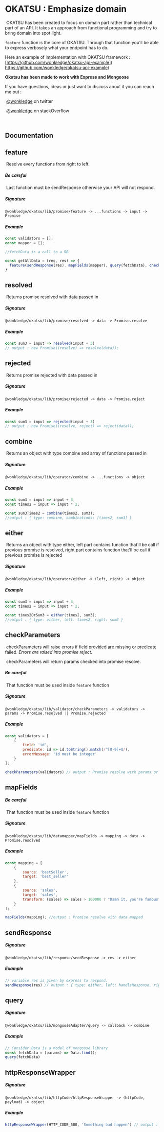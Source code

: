 # OKATSU : Emphasize domain

​	OKATSU has been created to focus on domain part rather than technical part of an API. It takes an approach from functional programming and try to bring domain into spot light. 

 `feature` function is the core of OKATSU. Through that function you'll be able to express verbosely what your endpoint has to do.



Here an example of implementation with OKATSU framework : [https://github.com/wonkledge/okatsu-api-example]( https://github.com/wonkledge/okatsu-api-example)



**Okatsu has been made to work with Express and Mongoose**



If you have questions, ideas or just want to discuss about it you can reach me out :

​		[@wonkledge](https://twitter.com/wonkledge) on twitter

​		[@wonkledge](https://stackoverflow.com/users/10702448/wonkledge) on stackOverflow

​				

## Documentation



## feature 

​	Resolve every functions from right to left.

##### 	Be careful

​		Last function must be sendResponse otherwise your API will not respond.

##### 	Signature

​		`@wonkledge/okatsu/lib/promise/feature -> ...functions -> input -> Promise`  

##### 	Example

```javascript
const validators = [];
const mapper = [];

//fetchData is a call to a DB

const getAllData = (req, res) => {
  feature(sendResponse(res), mapFields(mapper), query(fetchData), checkParameters(validators))(req)
}
```



## resolved

​	Returns promise resolved with data passed in

##### 	Signature

​		`@wonkledge/okatsu/lib/promise/resolved -> data -> Promise.resolve `

##### 	Example

```javascript
const sum3 = input => resolved(input + 3)
// output : new Promise((resolve) => resolve(data));
```



## rejected

​	Returns promise rejected with data passed in	

##### 	Signature

​		`@wonkledge/okatsu/lib/promise/rejected -> data -> Promise.reject `

##### 	Example

```javascript
const sum3 = input => rejected(input + 3)
// output : new Promise((resolve, reject) => reject(data));
```



## combine

​	Returns an object with type combine and array of functions passed in 

##### 	Signature

​		`@wonkledge/okatsu/lib/operator/combine -> ...functions -> object `

##### 	Example

```javascript
const sum3 = input => input + 3;
const times2 = input => input * 2;

const sum3Times2 = combine(times2, sum3);
//output : { type: combine, combinations: [times2, sum3] }
```



## either

​	Returns an object with type either, left part contains function that'll be call if previous promise is resolved, right part contains function that'll be call if previous promise is rejected

##### 	Signature

​		`@wonkledge/okatsu/lib/operator/either -> (left, right) -> object `

##### 	Example

```javascript
const sum3 = input => input + 3;
const times2 = input => input * 2;

const times2OrSum3 = either(times2, sum3);
//output : { type: either, left: times2, right: sum3 }
```



## checkParameters

​	checkParameters will raise errors if field provided are missing or predicate failed.  *Errors are raised into promise reject.*

​	checkParameters will return params checked into promise resolve.

##### 	Be careful

​		That function must be used inside `feature` function

##### 	Signature

​		`@wonkledge/okatsu/lib/validator/checkParameters -> validators -> params -> Promise.resolved || Promise.rejected `

##### 	Example

```javascript
const validators = [
    {
        field: 'id',
        predicate: id => id.toString().match(/^[0-9]+$/),
        errorMessage: 'id must be integer'
    }
];

checkParameters(validators) // output : Promise resolve with params or Promise reject with error raised
```



## mapFields

##### 	Be careful

​		That function must be used inside `feature` function

##### 	Signature

​		`@wonkledge/okatsu/lib/datamapper/mapFields -> mapping -> data -> Promise.resolved`

##### 	Example

```javascript
const mapping = [
    {
        source: 'bestSeller',
        target: 'best_seller'
    },
    {
        source: 'sales',
        target: 'sales',
        transform: (sales) => sales > 100000 ? "Damn it, you're famous" : "Who are you ?"
    }
];

mapFields(mapping); //output : Promise resolve with data mapped

```



## sendResponse

##### 	Signature

​		`@wonkledge/okatsu/lib/response/sendResponse -> res -> either`

##### 	Example	

```javascript
// variable res is given by express to respond.
sendResponse(res) // output : { type: either, left: handleResponse, right: handleErrorResponse } 
```



## query

##### 	Signature

​		`@wonkledge/okatsu/lib/mongooseAdapter/query -> callback -> combine`

##### 	Example

```javascript
// Consider Data is a model of mongoose library
const fetchData = (params) => Data.find();
query(fetchData)
```



## httpResponseWrapper

##### 	Signature

​		`@wonkledge/okatsu/lib/httpCode/httpResponseWrapper -> (httpCode, payload) -> object`

##### 	Example

```javascript
httpResponseWrapper(HTTP_CODE_500, 'Something bad happen') // output : { code: 500, payload : 'Something bad happen'}
```